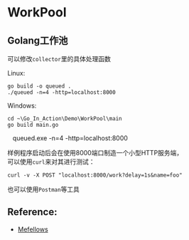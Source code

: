 # WorkPool

## Golang工作池  

可以修改`collector`里的具体处理函数  

Linux:

    go build -o queued .
    ./queued -n=4 -http=localhost:8000

Windows:

    cd ~\Go_In_Action\Demo\WorkPool\main
    go build main.go
    queued.exe -n=4 -http=localhost:8000

样例程序启动后会在使用8000端口制造一个小型HTTP服务端，  
可以使用`curl`来对其进行测试：

    curl -v -X POST "localhost:8000/work?delay=1s&name=foo"

也可以使用`Postman`等工具

## Reference:
* [Mefellows](https://github.com/mefellows/golang-worker-example)
